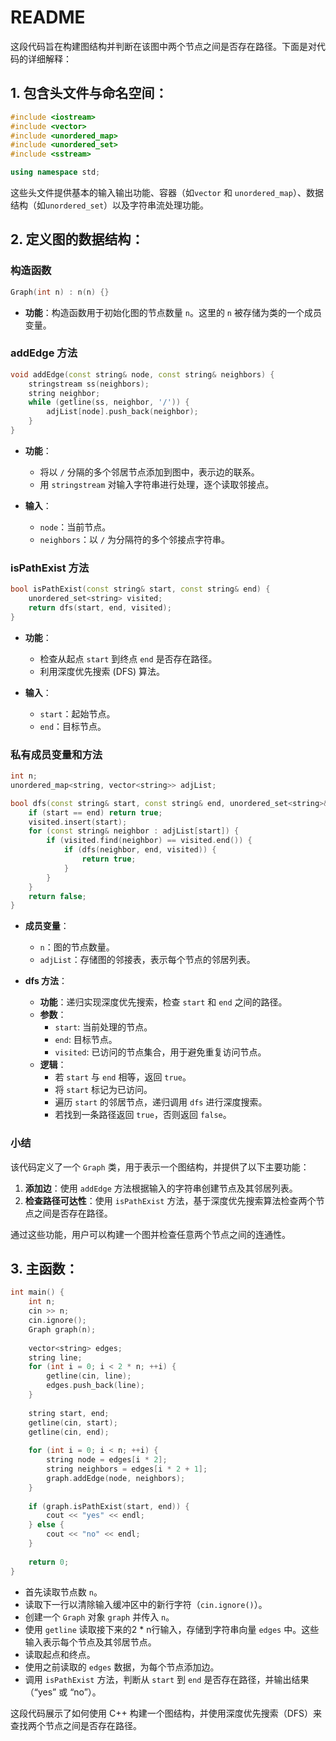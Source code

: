# README

这段代码旨在构建图结构并判断在该图中两个节点之间是否存在路径。下面是对代码的详细解释：

## 1. **包含头文件与命名空间：**
   ```cpp
   #include <iostream>
   #include <vector>
   #include <unordered_map>
   #include <unordered_set>
   #include <sstream>
   
   using namespace std;
   ```

   这些头文件提供基本的输入输出功能、容器（如`vector` 和 `unordered_map`）、数据结构（如`unordered_set`）以及字符串流处理功能。

## 2. **定义图的数据结构：**
### 构造函数

```cpp
Graph(int n) : n(n) {}
```

- **功能**：构造函数用于初始化图的节点数量 `n`。这里的 `n` 被存储为类的一个成员变量。

### addEdge 方法

```cpp
void addEdge(const string& node, const string& neighbors) {
    stringstream ss(neighbors);
    string neighbor;
    while (getline(ss, neighbor, '/')) {
        adjList[node].push_back(neighbor);
    }
}
```

- **功能**：
  - 将以 `/` 分隔的多个邻居节点添加到图中，表示边的联系。
  - 用 `stringstream` 对输入字符串进行处理，逐个读取邻接点。

- **输入**：
  - `node`：当前节点。
  - `neighbors`：以 `/` 为分隔符的多个邻接点字符串。

### isPathExist 方法

```cpp
bool isPathExist(const string& start, const string& end) {
    unordered_set<string> visited;
    return dfs(start, end, visited);
}
```

- **功能**：
  - 检查从起点 `start` 到终点 `end` 是否存在路径。
  - 利用深度优先搜索 (DFS) 算法。

- **输入**：
  - `start`：起始节点。
  - `end`：目标节点。

### 私有成员变量和方法

```cpp
int n;
unordered_map<string, vector<string>> adjList;

bool dfs(const string& start, const string& end, unordered_set<string>& visited) {
    if (start == end) return true;
    visited.insert(start);
    for (const string& neighbor : adjList[start]) {
        if (visited.find(neighbor) == visited.end()) {
            if (dfs(neighbor, end, visited)) {
                return true;
            }
        }
    }
    return false;
}
```

- **成员变量**：
  - `n`：图的节点数量。
  - `adjList`：存储图的邻接表，表示每个节点的邻居列表。

- **dfs 方法**：
  - **功能**：递归实现深度优先搜索，检查 `start` 和 `end` 之间的路径。
  - **参数**：
    - `start`: 当前处理的节点。
    - `end`: 目标节点。
    - `visited`: 已访问的节点集合，用于避免重复访问节点。
  - **逻辑**：
    - 若 `start` 与 `end` 相等，返回 `true`。
    - 将 `start` 标记为已访问。
    - 遍历 `start` 的邻居节点，递归调用 `dfs` 进行深度搜索。
    - 若找到一条路径返回 `true`，否则返回 `false`。

### 小结

该代码定义了一个 `Graph` 类，用于表示一个图结构，并提供了以下主要功能：
1. **添加边**：使用 `addEdge` 方法根据输入的字符串创建节点及其邻居列表。
2. **检查路径可达性**：使用 `isPathExist` 方法，基于深度优先搜索算法检查两个节点之间是否存在路径。

通过这些功能，用户可以构建一个图并检查任意两个节点之间的连通性。
## 3. **主函数：**
   ```cpp
   int main() {
       int n;
       cin >> n;
       cin.ignore();
       Graph graph(n);
       
       vector<string> edges;
       string line;
       for (int i = 0; i < 2 * n; ++i) {
           getline(cin, line);
           edges.push_back(line);
       }
       
       string start, end;
       getline(cin, start);
       getline(cin, end);
       
       for (int i = 0; i < n; ++i) {
           string node = edges[i * 2];
           string neighbors = edges[i * 2 + 1];
           graph.addEdge(node, neighbors);
       }
       
       if (graph.isPathExist(start, end)) {
           cout << "yes" << endl;
       } else {
           cout << "no" << endl;
       }
       
       return 0;
   }
   ```

   - 首先读取节点数 `n`。
   - 读取下一行以清除输入缓冲区中的新行字符（`cin.ignore()`）。
   - 创建一个 `Graph` 对象 `graph` 并传入 `n`。
   - 使用 `getline` 读取接下来的2 * n行输入，存储到字符串向量 `edges` 中。这些输入表示每个节点及其邻居节点。
   - 读取起点和终点。
   - 使用之前读取的 `edges` 数据，为每个节点添加边。
   - 调用 `isPathExist` 方法，判断从 `start` 到 `end` 是否存在路径，并输出结果（“yes” 或 “no”）。

这段代码展示了如何使用 C++ 构建一个图结构，并使用深度优先搜索（DFS）来查找两个节点之间是否存在路径。